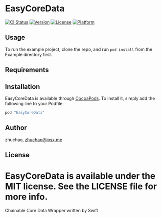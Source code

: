 # EasyCoreData

[![CI Status](http://img.shields.io/travis/zhuchao/EasyCoreData.svg?style=flat)](https://travis-ci.org/zhuchao/EasyCoreData)
[![Version](https://img.shields.io/cocoapods/v/EasyCoreData.svg?style=flat)](http://cocoapods.org/pods/EasyCoreData)
[![License](https://img.shields.io/cocoapods/l/EasyCoreData.svg?style=flat)](http://cocoapods.org/pods/EasyCoreData)
[![Platform](https://img.shields.io/cocoapods/p/EasyCoreData.svg?style=flat)](http://cocoapods.org/pods/EasyCoreData)

## Usage

To run the example project, clone the repo, and run `pod install` from the Example directory first.

## Requirements

## Installation

EasyCoreData is available through [CocoaPods](http://cocoapods.org). To install
it, simply add the following line to your Podfile:

```ruby
pod "EasyCoreData"
```

## Author

zhuchao, zhuchao@iosx.me

## License

EasyCoreData is available under the MIT license. See the LICENSE file for more info.
=======
Chainable Core Data Wrapper written by Swift
